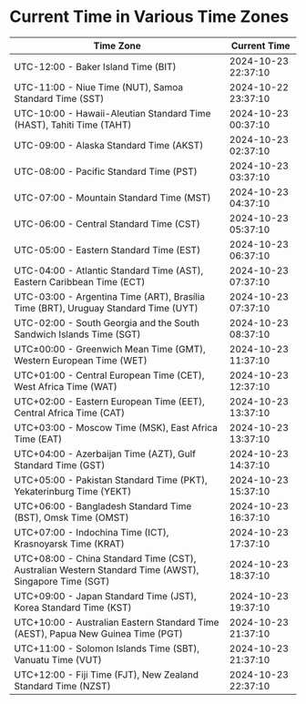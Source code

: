 # Current Time in Various Time Zones

| Time Zone | Current Time |
|-----------|--------------|
| UTC-12:00 - Baker Island Time (BIT) | 2024-10-23 22:37:10 |
| UTC-11:00 - Niue Time (NUT), Samoa Standard Time (SST) | 2024-10-22 23:37:10 |
| UTC-10:00 - Hawaii-Aleutian Standard Time (HAST), Tahiti Time (TAHT) | 2024-10-23 00:37:10 |
| UTC-09:00 - Alaska Standard Time (AKST) | 2024-10-23 02:37:10 |
| UTC-08:00 - Pacific Standard Time (PST) | 2024-10-23 03:37:10 |
| UTC-07:00 - Mountain Standard Time (MST) | 2024-10-23 04:37:10 |
| UTC-06:00 - Central Standard Time (CST) | 2024-10-23 05:37:10 |
| UTC-05:00 - Eastern Standard Time (EST) | 2024-10-23 06:37:10 |
| UTC-04:00 - Atlantic Standard Time (AST), Eastern Caribbean Time (ECT) | 2024-10-23 07:37:10 |
| UTC-03:00 - Argentina Time (ART), Brasília Time (BRT), Uruguay Standard Time (UYT) | 2024-10-23 07:37:10 |
| UTC-02:00 - South Georgia and the South Sandwich Islands Time (SGT) | 2024-10-23 08:37:10 |
| UTC±00:00 - Greenwich Mean Time (GMT), Western European Time (WET) | 2024-10-23 11:37:10 |
| UTC+01:00 - Central European Time (CET), West Africa Time (WAT) | 2024-10-23 12:37:10 |
| UTC+02:00 - Eastern European Time (EET), Central Africa Time (CAT) | 2024-10-23 13:37:10 |
| UTC+03:00 - Moscow Time (MSK), East Africa Time (EAT) | 2024-10-23 13:37:10 |
| UTC+04:00 - Azerbaijan Time (AZT), Gulf Standard Time (GST) | 2024-10-23 14:37:10 |
| UTC+05:00 - Pakistan Standard Time (PKT), Yekaterinburg Time (YEKT) | 2024-10-23 15:37:10 |
| UTC+06:00 - Bangladesh Standard Time (BST), Omsk Time (OMST) | 2024-10-23 16:37:10 |
| UTC+07:00 - Indochina Time (ICT), Krasnoyarsk Time (KRAT) | 2024-10-23 17:37:10 |
| UTC+08:00 - China Standard Time (CST), Australian Western Standard Time (AWST), Singapore Time (SGT) | 2024-10-23 18:37:10 |
| UTC+09:00 - Japan Standard Time (JST), Korea Standard Time (KST) | 2024-10-23 19:37:10 |
| UTC+10:00 - Australian Eastern Standard Time (AEST), Papua New Guinea Time (PGT) | 2024-10-23 21:37:10 |
| UTC+11:00 - Solomon Islands Time (SBT), Vanuatu Time (VUT) | 2024-10-23 21:37:10 |
| UTC+12:00 - Fiji Time (FJT), New Zealand Standard Time (NZST) | 2024-10-23 22:37:10 |
